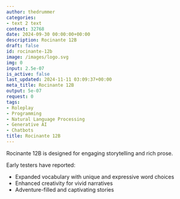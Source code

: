 ```yaml
---
author: thedrummer
categories:
- text 2 text
context: 32768
date: 2024-09-30 00:00:00+00:00
description: Rocinante 12B
draft: false
id: rocinante-12b
image: /images/logo.svg
img: 0
input: 2.5e-07
is_active: false
last_updated: 2024-11-11 03:09:37+00:00
meta_title: Rocinante 12B
output: 5e-07
request: 0
tags:
- Roleplay
- Programming
- Natural Language Processing
- Generative AI
- Chatbots
title: Rocinante 12B
---
```




Rocinante 12B is designed for engaging storytelling and rich prose.

Early testers have reported:
- Expanded vocabulary with unique and expressive word choices
- Enhanced creativity for vivid narratives
- Adventure-filled and captivating stories

